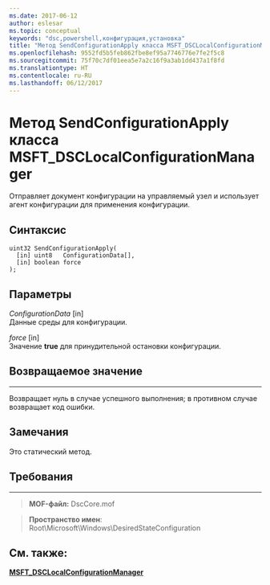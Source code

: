 ```yaml
---
ms.date: 2017-06-12
author: eslesar
ms.topic: conceptual
keywords: "dsc,powershell,конфигурация,установка"
title: "Метод SendConfigurationApply класса MSFT_DSCLocalConfigurationManager"
ms.openlocfilehash: 9552fd5b5feb862fbe8ef95a7746776e7fe2f5c8
ms.sourcegitcommit: 75f70c7df01eea5e7a2c16f9a3ab1dd437a1f8fd
ms.translationtype: HT
ms.contentlocale: ru-RU
ms.lasthandoff: 06/12/2017
---
```

<a id="sendconfigurationapply-method-of-the-msftdsclocalconfigurationmanager-class" class="xliff"></a>
# Метод SendConfigurationApply класса MSFT_DSCLocalConfigurationManager

Отправляет документ конфигурации на управляемый узел и использует агент конфигурации для применения конфигурации.

<a id="syntax" class="xliff"></a>
Синтаксис
------

```mof
uint32 SendConfigurationApply(
  [in] uint8   ConfigurationData[],
  [in] boolean force
);
```

<a id="parameters" class="xliff"></a>
Параметры
----------

*ConfigurationData* \[in\]  
Данные среды для конфигурации.

*force* \[in\]  
Значение **true** для принудительной остановки конфигурации.

<a id="return-value" class="xliff"></a>
## Возвращаемое значение
------------

Возвращает нуль в случае успешного выполнения; в противном случае возвращает код ошибки.

<a id="remarks" class="xliff"></a>
## Замечания

Это статический метод.

<a id="requirements" class="xliff"></a>
## Требования
------------
>**MOF-файл:** DscCore.mof

>**Пространство имен**: Root\Microsoft\Windows\DesiredStateConfiguration


<a id="see-also" class="xliff"></a>
## См. также:


[**MSFT_DSCLocalConfigurationManager**](msft-dsclocalconfigurationmanager.md)


 

 



